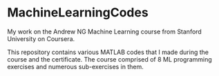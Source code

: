# MachineLearningCodes
My work on the Andrew NG Machine Learning course from Stanford University on Coursera.

This repository contains various MATLAB codes that I made during the course and the certificate. The course comprised of 8 ML programming exercises and numerous sub-exercises in them. 
